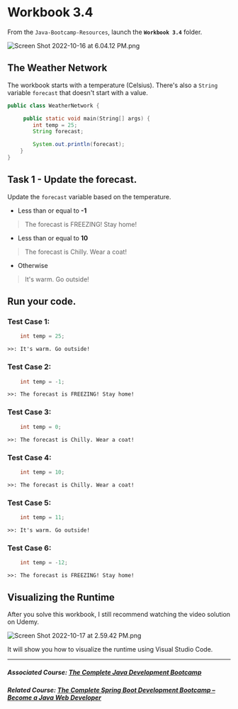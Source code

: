 # Workbook 3.4

From the `Java-Bootcamp-Resources`, launch the **`Workbook 3.4`** folder.

![Screen Shot 2022-10-16 at 6.04.12 PM.png](https://firebasestorage.googleapis.com/v0/b/learnthepart-75aed.appspot.com/o/images%2F03335aa5-a392-430b-9399-f030b8646e8b?alt=media&token=cbc9bc6e-bab5-4cdd-b6c0-7761dc8764c1)

## The Weather Network


The workbook starts with a temperature (Celsius). There's also a `String` variable `forecast` that doesn't start with a value.

```java
public class WeatherNetwork {

     public static void main﻿(﻿String[] args﻿) {
        int temp = 25﻿;
        String forecast;

        System.out.println(forecast);
    }
}
```

## Task 1 - Update the forecast.


Update the `forecast` variable based on the temperature.

-   Less than or equal to **-1**

> The forecast is FREEZING! Stay home!

-   Less than or equal to **10** 

> The forecast is Chilly. Wear a coat!

-   Otherwise

> It's warm. Go outside!

## Run your code.

### Test Case 1:
```java
    int temp = 25﻿;
```
`>>: It's warm. Go outside!`

### Test Case 2:
```java
    int temp = -1;
```
`>>: The forecast is FREEZING! Stay home!`

### Test Case 3:
```java
    int temp = 0;
```
`>>: The forecast is Chilly. Wear a coat!`

### Test Case 4:
```java
    int temp = 10;
```
`>>: The forecast is Chilly. Wear a coat!`


### Test Case 5:
```java
    int temp = 11;
```
`>>: It's warm. Go outside!`


### Test Case 6:
```java
    int temp = -12;
```
`>>: The forecast is FREEZING! Stay home!`

## Visualizing the Runtime

After you solve this workbook, I still recommend watching the video solution on Udemy.

![Screen Shot 2022-10-17 at 2.59.42 PM.png](https://firebasestorage.googleapis.com/v0/b/learnthepart-75aed.appspot.com/o/images%2Ff102b494-aa2f-4c62-a8d6-12899bb64768?alt=media&token=da6b1365-05c5-453d-922f-769722922160)

It will show you how to visualize the runtime using Visual Studio Code.

----------

##### Associated Course: [The Complete Java Development Bootcamp](https://udemy-redirect-app.herokuapp.com/java)
##### Related Course: [The Complete Spring Boot Development Bootcamp – Become a Java Web Developer](https://udemy-redirect-app.herokuapp.com/spring)